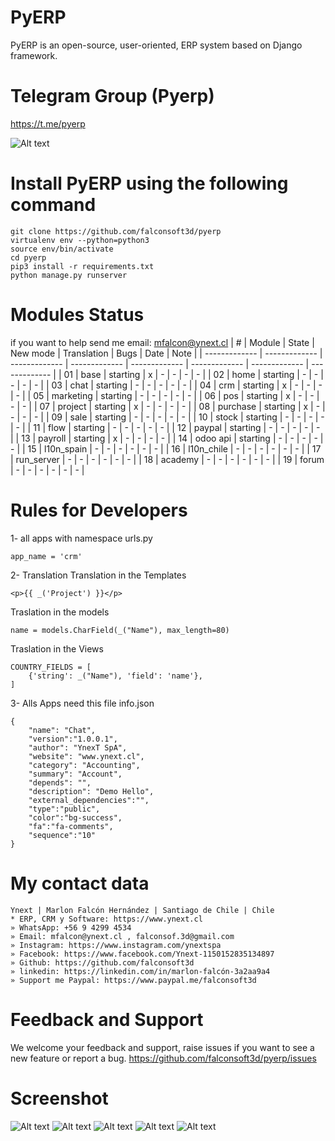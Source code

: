 # PyERP
PyERP is an open-source, user-oriented, ERP system based on Django framework.

# Telegram Group (Pyerp)
https://t.me/pyerp

![Alt text](https://github.com/falconsoft3d/pyerp/blob/master/marketing/pyerp-m.png?raw=true "Ynext")

# Install PyERP using the following command
```
git clone https://github.com/falconsoft3d/pyerp
virtualenv env --python=python3
source env/bin/activate
cd pyerp
pip3 install -r requirements.txt
python manage.py runserver
```
    

# Modules Status
if you want to help send me email: mfalcon@ynext.cl
| #  | Module  | State | New mode | Translation | Bugs | Date | Note |
| ------------- | ------------- | ------------- | ------------- | ------------- | ------------- | ------------- | ------------- |
| 01 | base  | starting | x | - | - | - | - |
| 02 | home  | starting | - | - | - | - | - |
| 03 | chat  | starting | - | - | - | - | - |
| 04 | crm  | starting | x | - | - | - | - |
| 05 | marketing  | starting | - | - | - | - | - |
| 06 | pos  | starting | x | - | - | - | - |
| 07 | project  | starting | x | - | - | - | - |
| 08 | purchase | starting | x | - | - | - | - |
| 09 | sale  | starting | - | - | - | - | - |
| 10 | stock | starting | - | - | - | - | - |
| 11 | flow | starting | - | - | - | - | - |
| 12 | paypal | starting | - | - | - | - | - |
| 13 | payroll | starting | x | - | - | - | - |
| 14 | odoo api | starting | - | - | - | - | - |
| 15 | l10n_spain | - | - | - | - | - | - |
| 16 | l10n_chile | - | - | - | - | - | - |
| 17 | run_server | - | - | - | - | - | - |
| 18 | academy | - | - | - | - | - | - |
| 19 | forum | - | - | - | - | - | - |


# Rules for Developers
1- all apps with namespace urls.py
```
app_name = 'crm'
```
2- Translation
Translation in the Templates
```
<p>{{ _('Project') }}</p>
```
Traslation in the models
```
name = models.CharField(_("Name"), max_length=80)
```
Traslation in the Views
```
COUNTRY_FIELDS = [
    {'string': _("Name"), 'field': 'name'},
]
```
3- Alls Apps need this file
info.json
```
{
	"name": "Chat",
	"version":"1.0.0.1",
	"author": "YnexT SpA",
	"website": "www.ynext.cl",
	"category": "Accounting",
	"summary": "Account",
	"depends": "",
	"description": "Demo Hello",
	"external_dependencies":"",
	"type":"public",
	"color":"bg-success",
	"fa":"fa-comments",
	"sequence":"10"
}

```

# My contact data
```
Ynext | Marlon Falcón Hernández | Santiago de Chile | Chile
* ERP, CRM y Software: https://www.ynext.cl
» WhatsApp: +56 9 4299 4534
» Email: mfalcon@ynext.cl , falconsof.3d@gmail.com
» Instagram: https://www.instagram.com/ynextspa
» Facebook: https://www.facebook.com/Ynext-1150152835134897
» Github: https://github.com/falconsoft3d
» linkedin: https://linkedin.com/in/marlon-falcón-3a2aa9a4
» Support me Paypal: https://www.paypal.me/falconsoft3d
```

# Feedback and Support
We welcome your feedback and support, raise issues if you want to see a new feature or report a bug.
https://github.com/falconsoft3d/pyerp/issues


# Screenshot
![Alt text](https://github.com/falconsoft3d/pyerp/blob/master/marketing/05.png?raw=true "Ynext")
![Alt text](https://github.com/falconsoft3d/pyerp/blob/master/marketing/01.png?raw=true "Ynext")
![Alt text](https://github.com/falconsoft3d/pyerp/blob/master/marketing/02.png?raw=true "Ynext")
![Alt text](https://github.com/falconsoft3d/pyerp/blob/master/marketing/03.png?raw=true "Ynext")
![Alt text](https://github.com/falconsoft3d/pyerp/blob/master/marketing/04.png?raw=true "Ynext")

